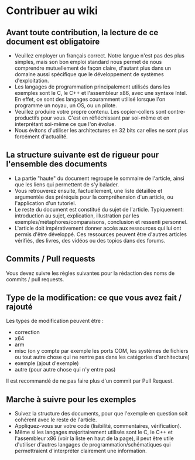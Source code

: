 # Contribuer au wiki

## Avant toute contribution, la lecture de ce document est obligatoire

- Veuillez employer un français correct. Notre langue n'est pas des plus simples, mais son bon emploi standard nous permet de nous comprendre mutuellement de façon claire, d'autant plus dans un domaine aussi spécifique que le développement de systèmes d'exploitation.
- Les langages de programmation principalement utilisés dans les exemples sont le C, le C++ et l'assembleur x86, avec une syntaxe Intel. En effet, ce sont des langages couramment utilisé lorsque l'on programme un noyau, un OS, ou un pilote.
- Veuillez produire votre propre contenu. Les copier-collers sont contre-productifs pour vous. C'est en réfléchissant par soi-même et en interprétant soi-même ce que l'on évolue.
- Nous évitons d'utiliser les architectures en 32 bits car elles ne sont plus forcément d'actualité.

## La structure suivante est de rigueur pour l'ensemble des documents

- La partie "haute" du document regroupe le sommaire de l'article, ainsi que les liens qui permettent de s'y balader.
- Vous retrouverez ensuite, factuellement, une liste détaillée et argumentée des préréquis pour la compréhension d'un article, ou l'application d'un tutoriel.
- Le reste du document est constitué du sujet de l'article. Typiquement: introduction au sujet, explication, illustration par les exemples/métaphores/comparaisons, conclusion et ressenti personnel.
- L'article doit impérativement donner accès aux ressources qui lui ont permis d'être développé. Ces ressources peuvent être d'autres articles vérifiés, des livres, des vidéos ou des topics dans des forums.

## Commits / Pull requests

Vous devez suivre les règles suivantes pour la rédaction des noms de commits / pull requests.

## Type de la modification: ce que vous avez fait / rajouté

Les types de modification peuvent être :

- correction
- x64
- arm
- misc (on y compte par exemple les ports COM, les systèmes de fichiers ou tout autre chose qui ne rentre pas dans les catégories d'architecture)
- exemple (ajout d'exemple)
- autre (pour autre chose qui n'y entre pas)

Il est recommandé de ne pas faire plus d'un commit par Pull Request.

## Marche à suivre pour les exemples

- Suivez la structure des documents, pour que l'exemple en question soit cohérent avec le reste de l'article.
- Appliquez-vous sur votre code (lisibilité, commentaires, vérification).
- Même si les langages majoritairement utilisés sont le C, le C++ et l'assembleur x86 (voir la liste en haut de la page), il peut être utile d'utiliser d'autres langages de programmation/schématiques qui permettraient d'interpréter clairement une information.
